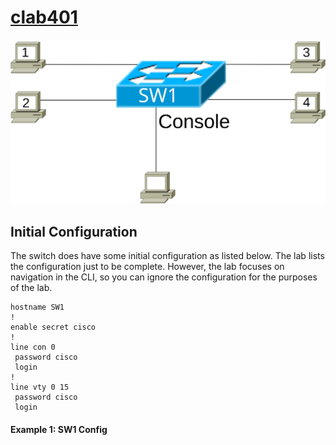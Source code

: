 # [clab401](https://www.certskills.com/clab401/)

![](../images/clab401_img1.svg)

## Initial Configuration

The switch does have some initial configuration as listed below. The lab lists the configuration just to be complete. However, the lab focuses on navigation in the CLI, so you can ignore the configuration for the purposes of the lab.

    hostname SW1
    !
    enable secret cisco
    !
    line con 0
     password cisco
     login
    !
    line vty 0 15
     password cisco
     login

#### Example 1: SW1 Config